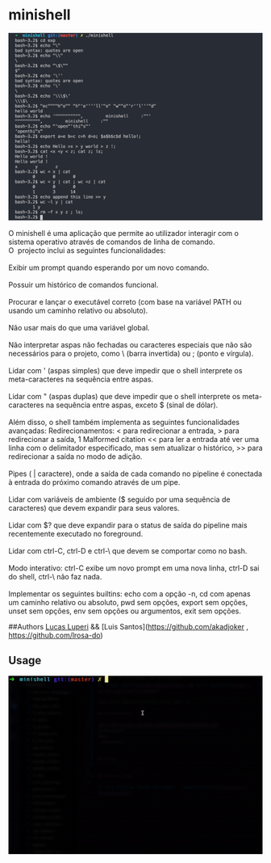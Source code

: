 # minishell

<img src="images/minishell-cmds.png" />

 <p class="gwd-p-hjyz">O minishell é uma aplicação que permite ao utilizador interagir com o sistema operativo através de comandos de linha de comando. <br>O&nbsp; projecto inclui as seguintes funcionalidades:<br>
    <br> Exibir um prompt quando esperando por um novo comando.<br>
    <br>Possuir um histórico de comandos funcional.<br>
    <br>Procurar e lançar o executável correto (com base na variável PATH ou usando um caminho relativo ou absoluto).<br>
    <br>Não usar mais do que uma variável global.<br>
    <br>Não interpretar aspas não fechadas ou caracteres especiais que não são necessários para o projeto, como \ (barra invertida) ou ; (ponto e vírgula).<br>
    <br>Lidar com ' (aspas simples) que deve impedir que o shell interprete os meta-caracteres na sequência entre aspas.<br>
    <br>Lidar com " (aspas duplas) que deve impedir que o shell interprete os meta-caracteres na sequência entre aspas, exceto $ (sinal de dólar).<br>
    <br>Além disso, o shell também implementa as seguintes funcionalidades avançadas: Redirecionamentos: &lt; para redirecionar a entrada, &gt; para redirecionar a saída, 1 Malformed citation &lt;&lt; para ler a entrada até ver uma linha com o delimitador especificado, mas sem atualizar o histórico, &gt;&gt; para redirecionar a saída no modo de adição.<br>
    <br>Pipes ( | caractere), onde a saída de cada comando no pipeline é conectada à entrada do próximo comando através de um pipe.<br>
    <br>Lidar com variáveis de ambiente ($ seguido por uma sequência de caracteres) que devem expandir para seus valores.<br>
    <br>Lidar com $? que deve expandir para o status de saída do pipeline mais recentemente executado no foreground.<br>
    <br>Lidar com ctrl-C, ctrl-D e ctrl-\ que devem se comportar como no bash.<br>
    <br>Modo interativo: ctrl-C exibe um novo prompt em uma nova linha, ctrl-D sai do shell, ctrl-\ não faz nada.<br>
    <br>Implementar os seguintes builtins: echo com a opção -n, cd com apenas um caminho relativo ou absoluto, pwd sem opções, export sem opções, unset sem opções, env sem opções ou argumentos, exit sem opções.</p>



##Authors [Lucas Luperi](https://github.com/lucas12ps) && [Luis Santos](https://github.com/akadjoker , https://github.com/lrosa-do)

## Usage
<img src="images/minishell.gif" />

